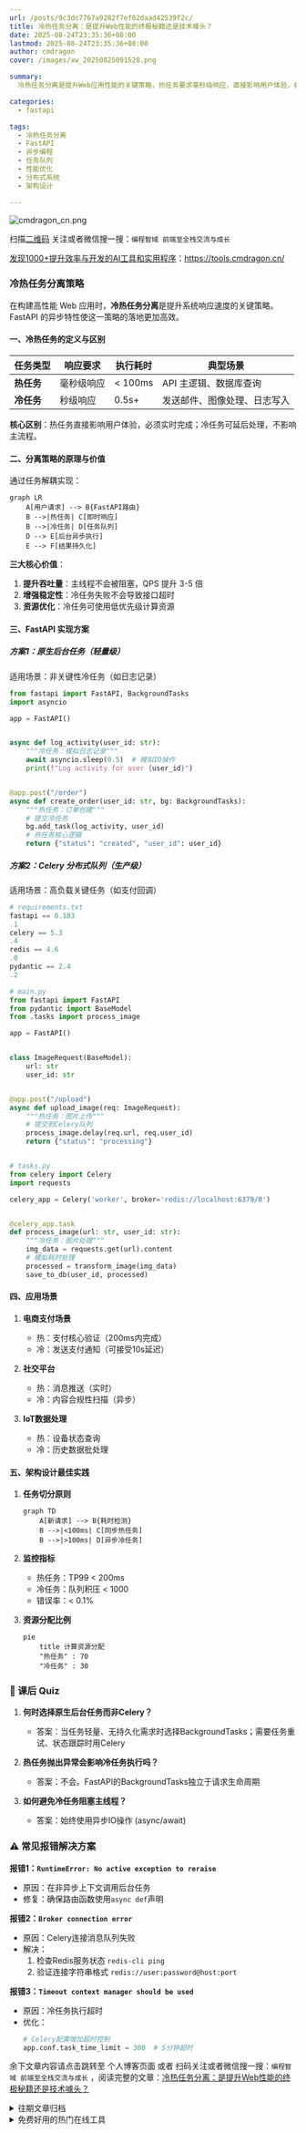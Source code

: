 ```yaml
---
url: /posts/9c3dc7767a9282f7ef02daad42539f2c/
title: 冷热任务分离：是提升Web性能的终极秘籍还是技术噱头？
date: 2025-08-24T23:35:36+08:00
lastmod: 2025-08-24T23:35:36+08:00
author: cmdragon
cover: /images/xw_20250825091528.png

summary:
  冷热任务分离是提升Web应用性能的关键策略，热任务要求毫秒级响应，直接影响用户体验，如API主逻辑和数据库查询；冷任务可延后处理，如发送邮件和日志写入。通过任务解耦，热任务即时响应，冷任务进入队列异步执行，提升吞吐量、增强稳定性并优化资源。FastAPI支持原生后台任务和Celery分布式队列两种实现方案，适用于不同场景。最佳实践包括任务切分、监控指标和资源分配比例，确保系统高效运行。

categories:
  - fastapi

tags:
  - 冷热任务分离
  - FastAPI
  - 异步编程
  - 任务队列
  - 性能优化
  - 分布式系统
  - 架构设计

---
```



<img src="https://api2.cmdragon.cn/upload/cmder/20250304_012821924.jpg" title="cmdragon_cn.png" alt="cmdragon_cn.png"/>


扫描[二维码](https://api2.cmdragon.cn/upload/cmder/20250304_012821924.jpg)
关注或者微信搜一搜：`编程智域 前端至全栈交流与成长`

[发现1000+提升效率与开发的AI工具和实用程序](https://tools.cmdragon.cn/zh/apps?category=ai_chat)：https://tools.cmdragon.cn/

### 冷热任务分离策略

在构建高性能 Web 应用时，**冷热任务分离**是提升系统响应速度的关键策略。FastAPI 的异步特性使这一策略的落地更加高效。

#### 一、冷热任务的定义与区别

| **任务类型** | **响应要求** | **执行耗时** | **典型场景**       |
|----------|----------|----------|----------------|
| **热任务**  | 毫秒级响应    | < 100ms  | API 主逻辑、数据库查询  |
| **冷任务**  | 秒级响应     | 0.5s+    | 发送邮件、图像处理、日志写入 |

**核心区别**：热任务直接影响用户体验，必须实时完成；冷任务可延后处理，不影响主流程。

#### 二、分离策略的原理与价值

通过任务解耦实现：

```mermaid
graph LR
    A[用户请求] --> B{FastAPI路由}
    B -->|热任务| C[即时响应]
    B -->|冷任务| D[任务队列]
    D --> E[后台异步执行]
    E --> F[结果持久化]
```

**三大核心价值**：

1. **提升吞吐量**：主线程不会被阻塞，QPS 提升 3-5 倍
2. **增强稳定性**：冷任务失败不会导致接口超时
3. **资源优化**：冷任务可使用低优先级计算资源

#### 三、FastAPI 实现方案

##### 方案1：原生后台任务（轻量级）

适用场景：非关键性冷任务（如日志记录）

```python
from fastapi import FastAPI, BackgroundTasks
import asyncio

app = FastAPI()


async def log_activity(user_id: str):
    """冷任务：模拟日志记录"""
    await asyncio.sleep(0.5)  # 模拟IO操作
    print(f"Log activity for user {user_id}")


@app.post("/order")
async def create_order(user_id: str, bg: BackgroundTasks):
    """热任务：订单创建"""
    # 提交冷任务
    bg.add_task(log_activity, user_id)
    # 热任务核心逻辑
    return {"status": "created", "user_id": user_id}
```

##### 方案2：Celery 分布式队列（生产级）

适用场景：高负载关键任务（如支付回调）

```python
# requirements.txt
fastapi == 0.103
.1
celery == 5.3
.4
redis == 4.6
.0
pydantic == 2.4
.2
```

```python
# main.py
from fastapi import FastAPI
from pydantic import BaseModel
from .tasks import process_image

app = FastAPI()


class ImageRequest(BaseModel):
    url: str
    user_id: str


@app.post("/upload")
async def upload_image(req: ImageRequest):
    """热任务：图片上传"""
    # 提交到Celery队列
    process_image.delay(req.url, req.user_id)
    return {"status": "processing"}


# tasks.py
from celery import Celery
import requests

celery_app = Celery('worker', broker='redis://localhost:6379/0')


@celery_app.task
def process_image(url: str, user_id: str):
    """冷任务：图片处理"""
    img_data = requests.get(url).content
    # 模拟耗时处理
    processed = transform_image(img_data)
    save_to_db(user_id, processed)
```

#### 四、应用场景

1. **电商支付场景**
    - 热：支付核心验证（200ms内完成）
    - 冷：发送支付通知（可接受10s延迟）

2. **社交平台**
    - 热：消息推送（实时）
    - 冷：内容合规性扫描（异步）

3. **IoT数据处理**
    - 热：设备状态查询
    - 冷：历史数据批处理

#### 五、架构设计最佳实践

1. **任务切分原则**
   ```mermaid
   graph TD
       A[新请求] --> B{耗时检测}
       B -->|<100ms| C[同步热任务]
       B -->|>100ms| D[异步冷任务]
   ```

2. **监控指标**
    - 热任务：TP99 < 200ms
    - 冷任务：队列积压 < 1000
    - 错误率：< 0.1%

3. **资源分配比例**
   ```mermaid
   pie
       title 计算资源分配
       "热任务" : 70
       "冷任务" : 30
   ```

### 📝 课后 Quiz

1. **何时选择原生后台任务而非Celery？**
    - 答案：当任务轻量、无持久化需求时选择BackgroundTasks；需要任务重试、状态跟踪时用Celery

2. **热任务抛出异常会影响冷任务执行吗？**
    - 答案：不会。FastAPI的BackgroundTasks独立于请求生命周期

3. **如何避免冷任务阻塞主线程？**
    - 答案：始终使用异步IO操作 (async/await)

### ⚠️ 常见报错解决方案

**报错1：`RuntimeError: No active exception to reraise`**

- 原因：在非异步上下文调用后台任务
- 修复：确保路由函数使用`async def`声明

**报错2：`Broker connection error`**

- 原因：Celery连接消息队列失败
- 解决：
    1. 检查Redis服务状态 `redis-cli ping`
    2. 验证连接字符串格式 `redis://user:password@host:port`

**报错3：`Timeout context manager should be used`**

- 原因：冷任务执行超时
- 优化：
  ```python
  # Celery配置增加超时控制
  app.conf.task_time_limit = 300  # 5分钟超时
  ```

余下文章内容请点击跳转至 个人博客页面 或者 扫码关注或者微信搜一搜：`编程智域 前端至全栈交流与成长`
，阅读完整的文章：[冷热任务分离：是提升Web性能的终极秘籍还是技术噱头？](https://blog.cmdragon.cn/posts/9c3dc7767a9282f7ef02daad42539f2c/)




<details>
<summary>往期文章归档</summary>

- [如何让FastAPI在百万级任务处理中依然游刃有余？ - cmdragon's Blog](https://blog.cmdragon.cn/posts/469aae0e0f88c642ed8bc82e102b960b/)
- [如何让FastAPI与消息队列的联姻既甜蜜又可靠？ - cmdragon's Blog](https://blog.cmdragon.cn/posts/1bebb53f4d9d6fbd0ecbba97562c07b0/)
- [如何在FastAPI中巧妙实现延迟队列，让任务乖乖等待？ - cmdragon's Blog](https://blog.cmdragon.cn/posts/174450702d9e609a072a7d1aaa84750b/)
- [FastAPI的死信队列处理机制：为何你的消息系统需要它？ - cmdragon's Blog](https://blog.cmdragon.cn/posts/047b08957a0d617a87b72da6c3131e5d/)
- [如何让FastAPI任务系统在失败时自动告警并自我修复？ - cmdragon's Blog](https://blog.cmdragon.cn/posts/2f104637ecc916e906c002fa79ab8c80/)
- [如何用Prometheus和FastAPI打造任务监控的“火眼金睛”？ - cmdragon's Blog](https://blog.cmdragon.cn/posts/e7464e5b4d558ede1a7413fa0a2f96f3/)
- [如何用APScheduler和FastAPI打造永不宕机的分布式定时任务系统？ - cmdragon's Blog](https://blog.cmdragon.cn/posts/51a0ff47f509fb6238150a96f551b317/)
- [如何在 FastAPI 中玩转 APScheduler，让任务定时自动执行？ - cmdragon's Blog](https://blog.cmdragon.cn/posts/85564dd901c6d9b1a79d320970843caa/)
- [定时任务系统如何让你的Web应用自动完成那些烦人的重复工作？ - cmdragon's Blog](https://blog.cmdragon.cn/posts/2b27950aab76203a1af4e9e3deda8699/)
- [Celery任务监控的魔法背后藏着什么秘密？ - cmdragon's Blog](https://blog.cmdragon.cn/posts/f43335725bb3372ebc774db1b9f28d2d/)
- [如何让Celery任务像VIP客户一样享受优先待遇？ - cmdragon's Blog](https://blog.cmdragon.cn/posts/c24491a7ac7f7c5e9cf77596ebb27c51/)
- [如何让你的FastAPI Celery Worker在压力下优雅起舞？ - cmdragon's Blog](https://blog.cmdragon.cn/posts/c3129f4b424d2ed2330484b82ec31875/)
- [FastAPI与Celery的完美邂逅，如何让异步任务飞起来？ - cmdragon's Blog](https://blog.cmdragon.cn/posts/b79c2c1805fe9b1ea28326b5b8f3b709/)
- [FastAPI消息持久化与ACK机制：如何确保你的任务永不迷路？ - cmdragon's Blog](https://blog.cmdragon.cn/posts/13a59846aaab71b44ab6f3dadc5b5ec7/)
- [FastAPI的BackgroundTasks如何玩转生产者-消费者模式？ - cmdragon's Blog](https://blog.cmdragon.cn/posts/1549a6bd7e47e7006e7ba8f52bcfe8eb/)
- [BackgroundTasks 还是 RabbitMQ？你的异步任务到底该选谁？ - cmdragon's Blog](https://blog.cmdragon.cn/posts/d26fdc150ff9dd70c7482381ff4c77c4/)
- [BackgroundTasks与Celery：谁才是异步任务的终极赢家？ - cmdragon's Blog](https://blog.cmdragon.cn/posts/792cac4ce6eb96b5001da15b0d52ef83/)
- [如何在 FastAPI 中优雅处理后台任务异常并实现智能重试？ - cmdragon's Blog](https://blog.cmdragon.cn/posts/d5c1d2efbaf6fe4c9e13acc6be6d929a/)
- [BackgroundTasks 如何巧妙驾驭多任务并发？ - cmdragon's Blog](https://blog.cmdragon.cn/posts/8661dc74944bd6fb28092e90d4060161/)
- [如何让FastAPI后台任务像多米诺骨牌一样井然有序地执行？ - cmdragon's Blog](https://blog.cmdragon.cn/posts/7693d3430a6256c2abefc1e4aba21a4a/)
- [FastAPI后台任务：是时候让你的代码飞起来了吗？ - cmdragon's Blog](https://blog.cmdragon.cn/posts/6145d88d5154d5cd38cee7ddc2d46e1d/)
- [FastAPI后台任务为何能让邮件发送如此丝滑？ - cmdragon's Blog](https://blog.cmdragon.cn/posts/19241679a1852122f740391cbdc21bae/)
- [FastAPI的请求-响应周期为何需要后台任务分离？ - cmdragon's Blog](https://blog.cmdragon.cn/posts/c7b54d6b3b6b5041654e69e5610bf3b9/)
- [如何在FastAPI中让后台任务既高效又不会让你的应用崩溃？ - cmdragon's Blog](https://blog.cmdragon.cn/posts/5ad8d0a4c8f2d05e9c1a42d828aad7b3/)
- [FastAPI后台任务：异步魔法还是同步噩梦？ - cmdragon's Blog](https://blog.cmdragon.cn/posts/6a69eca9fd14ba8f6fa41502c5014edd/)
- [如何在FastAPI中玩转Schema版本管理和灰度发布？ - cmdragon's Blog](https://blog.cmdragon.cn/posts/6d9d20cd8d8528da4193f13aaf98575c/)
- [FastAPI的查询白名单和安全沙箱机制如何确保你的API坚不可摧？ - cmdragon's Blog](https://blog.cmdragon.cn/posts/ca141239cfc5c0d510960acd266de9cd/)
- [如何在 FastAPI 中玩转 GraphQL 性能监控与 APM 集成？ - cmdragon's Blog](https://blog.cmdragon.cn/posts/52fe9ea73b0e26de308ae0e539df21d2/)
- [如何在 FastAPI 中玩转 GraphQL 和 WebSocket 的实时数据推送魔法？ - cmdragon's Blog](https://blog.cmdragon.cn/posts/ae484cf6bcf3f44fd8392a8272e57db4/)
- [如何在FastAPI中玩转GraphQL联邦架构，让数据源手拉手跳探戈？ - cmdragon's Blog](https://blog.cmdragon.cn/posts/9b9086ff5d8464b0810cfb55f7768513/)
- [GraphQL批量查询优化：DataLoader如何让数据库访问速度飞起来？ - cmdragon's Blog](https://blog.cmdragon.cn/posts/0e236dbe717bde52bda290e89f4f6eca/)
- [如何在FastAPI中整合GraphQL的复杂度与限流？ - cmdragon's Blog](https://blog.cmdragon.cn/posts/ace8bb3f01589994f51d748ab5c73652/)
- [GraphQL错误处理为何让你又爱又恨？FastAPI中间件能否成为你的救星？ - cmdragon's Blog](https://blog.cmdragon.cn/posts/a28d5c1b32feadb18b406a849455dfe5/)
- [FastAPI遇上GraphQL：异步解析器如何让API性能飙升？ - cmdragon's Blog](https://blog.cmdragon.cn/posts/35fced261e8ff834e68e07c93902cc13/)
- [GraphQL的N+1问题如何被DataLoader巧妙化解？ - cmdragon's Blog](https://blog.cmdragon.cn/posts/72629304782a121fbf89b151c436f9aa/)
- [FastAPI与GraphQL的完美邂逅：如何打造高效API？ - cmdragon's Blog](https://blog.cmdragon.cn/posts/fb5c5c7b00bbe57b3a5346b8ee5bc289/)
- [GraphQL类型系统如何让FastAPI开发更高效？ - cmdragon's Blog](https://blog.cmdragon.cn/posts/31c152e531e1cbe5b5cfe15e7ff053c9/)

</details>


<details>
<summary>免费好用的热门在线工具</summary>

- [ASCII字符画生成器 - 应用商店 | By cmdragon](https://tools.cmdragon.cn/zh/apps/ascii-art-generator)
- [JSON Web Tokens 工具 - 应用商店 | By cmdragon](https://tools.cmdragon.cn/zh/apps/jwt-tool)
- [Bcrypt 密码工具 - 应用商店 | By cmdragon](https://tools.cmdragon.cn/zh/apps/bcrypt-tool)
- [GIF 合成器 - 应用商店 | By cmdragon](https://tools.cmdragon.cn/zh/apps/gif-composer)
- [GIF 分解器 - 应用商店 | By cmdragon](https://tools.cmdragon.cn/zh/apps/gif-decomposer)
- [文本隐写术 - 应用商店 | By cmdragon](https://tools.cmdragon.cn/zh/apps/text-steganography)
- [CMDragon 在线工具 - 高级AI工具箱与开发者套件 | 免费好用的在线工具](https://tools.cmdragon.cn/zh)
- [应用商店 - 发现1000+提升效率与开发的AI工具和实用程序 | 免费好用的在线工具](https://tools.cmdragon.cn/zh/apps?category=trending)
- [CMDragon 更新日志 - 最新更新、功能与改进 | 免费好用的在线工具](https://tools.cmdragon.cn/zh/changelog)
- [支持我们 - 成为赞助者 | 免费好用的在线工具](https://tools.cmdragon.cn/zh/sponsor)
- [AI文本生成图像 - 应用商店 | 免费好用的在线工具](https://tools.cmdragon.cn/zh/apps/text-to-image-ai)
- [临时邮箱 - 应用商店 | 免费好用的在线工具](https://tools.cmdragon.cn/zh/apps/temp-email)
- [二维码解析器 - 应用商店 | 免费好用的在线工具](https://tools.cmdragon.cn/zh/apps/qrcode-parser)
- [文本转思维导图 - 应用商店 | 免费好用的在线工具](https://tools.cmdragon.cn/zh/apps/text-to-mindmap)
- [正则表达式可视化工具 - 应用商店 | 免费好用的在线工具](https://tools.cmdragon.cn/zh/apps/regex-visualizer)
- [文件隐写工具 - 应用商店 | 免费好用的在线工具](https://tools.cmdragon.cn/zh/apps/steganography-tool)
- [IPTV 频道探索器 - 应用商店 | 免费好用的在线工具](https://tools.cmdragon.cn/zh/apps/iptv-explorer)
- [快传 - 应用商店 | 免费好用的在线工具](https://tools.cmdragon.cn/zh/apps/snapdrop)
- [随机抽奖工具 - 应用商店 | 免费好用的在线工具](https://tools.cmdragon.cn/zh/apps/lucky-draw)
- [动漫场景查找器 - 应用商店 | 免费好用的在线工具](https://tools.cmdragon.cn/zh/apps/anime-scene-finder)
- [时间工具箱 - 应用商店 | 免费好用的在线工具](https://tools.cmdragon.cn/zh/apps/time-toolkit)
- [网速测试 - 应用商店 | 免费好用的在线工具](https://tools.cmdragon.cn/zh/apps/speed-test)
- [AI 智能抠图工具 - 应用商店 | 免费好用的在线工具](https://tools.cmdragon.cn/zh/apps/background-remover)
- [背景替换工具 - 应用商店 | 免费好用的在线工具](https://tools.cmdragon.cn/zh/apps/background-replacer)
- [艺术二维码生成器 - 应用商店 | 免费好用的在线工具](https://tools.cmdragon.cn/zh/apps/artistic-qrcode)
- [Open Graph 元标签生成器 - 应用商店 | 免费好用的在线工具](https://tools.cmdragon.cn/zh/apps/open-graph-generator)
- [图像对比工具 - 应用商店 | 免费好用的在线工具](https://tools.cmdragon.cn/zh/apps/image-comparison)
- [图片压缩专业版 - 应用商店 | 免费好用的在线工具](https://tools.cmdragon.cn/zh/apps/image-compressor)
- [密码生成器 - 应用商店 | 免费好用的在线工具](https://tools.cmdragon.cn/zh/apps/password-generator)
- [SVG优化器 - 应用商店 | 免费好用的在线工具](https://tools.cmdragon.cn/zh/apps/svg-optimizer)
- [调色板生成器 - 应用商店 | 免费好用的在线工具](https://tools.cmdragon.cn/zh/apps/color-palette)
- [在线节拍器 - 应用商店 | 免费好用的在线工具](https://tools.cmdragon.cn/zh/apps/online-metronome)
- [IP归属地查询 - 应用商店 | 免费好用的在线工具](https://tools.cmdragon.cn/zh/apps/ip-geolocation)
- [CSS网格布局生成器 - 应用商店 | 免费好用的在线工具](https://tools.cmdragon.cn/zh/apps/css-grid-layout)
- [邮箱验证工具 - 应用商店 | 免费好用的在线工具](https://tools.cmdragon.cn/zh/apps/email-validator)
- [书法练习字帖 - 应用商店 | 免费好用的在线工具](https://tools.cmdragon.cn/zh/apps/calligraphy-practice)
- [金融计算器套件 - 应用商店 | 免费好用的在线工具](https://tools.cmdragon.cn/zh/apps/finance-calculator-suite)
- [中国亲戚关系计算器 - 应用商店 | 免费好用的在线工具](https://tools.cmdragon.cn/zh/apps/chinese-kinship-calculator)
- [Protocol Buffer 工具箱 - 应用商店 | 免费好用的在线工具](https://tools.cmdragon.cn/zh/apps/protobuf-toolkit)
- [IP归属地查询 - 应用商店 | 免费好用的在线工具](https://tools.cmdragon.cn/zh/apps/ip-geolocation)
- [图片无损放大 - 应用商店 | 免费好用的在线工具](https://tools.cmdragon.cn/zh/apps/image-upscaler)
- [文本比较工具 - 应用商店 | 免费好用的在线工具](https://tools.cmdragon.cn/zh/apps/text-compare)
- [IP批量查询工具 - 应用商店 | 免费好用的在线工具](https://tools.cmdragon.cn/zh/apps/ip-batch-lookup)
- [域名查询工具 - 应用商店 | 免费好用的在线工具](https://tools.cmdragon.cn/zh/apps/domain-finder)
- [DNS工具箱 - 应用商店 | 免费好用的在线工具](https://tools.cmdragon.cn/zh/apps/dns-toolkit)
- [网站图标生成器 - 应用商店 | 免费好用的在线工具](https://tools.cmdragon.cn/zh/apps/favicon-generator)
- [XML Sitemap](https://tools.cmdragon.cn/sitemap_index.xml)

</details>